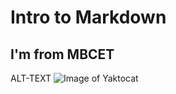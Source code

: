 # Intro to Markdown
## I'm from MBCET
ALT-TEXT ![Image of Yaktocat](https://octodex.github.com/images/yaktocat.png)
